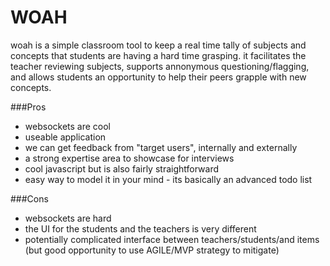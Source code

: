 WOAH
====

woah is a simple classroom tool to keep a real time tally of subjects and concepts that students are having a hard time grasping.  it facilitates the teacher reviewing subjects, supports annonymous questioning/flagging, and allows students an opportunity to help their peers grapple with new concepts.

###Pros
* websockets are cool
* useable application
* we can get feedback from "target users", internally and externally
* a strong expertise area to showcase for interviews
* cool javascript but is also fairly straightforward
* easy way to model it in your mind - its basically an advanced todo list

###Cons
* websockets are hard
* the UI for the students and the teachers is very different
* potentially complicated interface between teachers/students/and items
  (but good opportunity to use AGILE/MVP strategy to mitigate)
